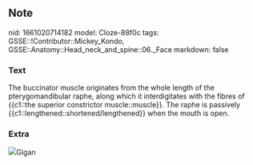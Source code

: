 ## Note
nid: 1661020714182
model: Cloze-88f0c
tags: GSSE::!Contributor::Mickey_Kondo, GSSE::Anatomy::Head_neck_and_spine::06._Face
markdown: false

### Text
The buccinator muscle originates from the whole length of the pterygomandibular raphe, along which it interdigitates with the fibres of {{c1::the superior constrictor muscle::muscle}}. The raphe is passively {{c1::lengthened::shortened/lengthened}} when the mouth is open.

### Extra
<img src="paste-a9c85f59065493de5b2017aef152f6907724448d.jpg">Gigan
